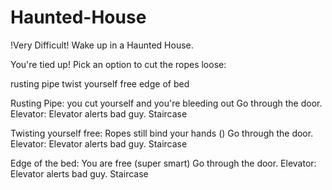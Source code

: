 # Haunted-House

!Very Difficult!
Wake up in a Haunted House. 

You're tied up! Pick an option to cut the ropes loose:

rusting pipe
twist yourself free
edge of bed

Rusting Pipe: you cut yourself and you're bleeding out 
Go through the door.
Elevator: Elevator alerts bad guy.
Staircase



Twisting yourself free: Ropes still bind your hands ()
Go through the door.
Elevator: Elevator alerts bad guy.
Staircase

Edge of the bed: You are free (super smart)
Go through the door.
Elevator: Elevator alerts bad guy.
Staircase

